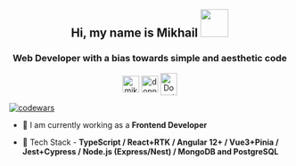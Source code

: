 <h2 align="center">Hi, my name is Mikhail <img src="https://media.giphy.com/media/mGcNjsfWAjY5AEZNw6/giphy.gif" width="50"></h2>
<h3 align="center">Web Developer with a bias towards simple and aesthetic code</h3>

<p align="center">
<a href = "mailto: mikhail@nenashev.dev"><img align="center" src="https://cdn.jsdelivr.net/npm/simple-icons@3.0.1/icons/gmail.svg" alt="mikhail@nenashev.dev" height="30" width="30" /></a> <a href="https://linkedin.com/in/mikhailnenashev" target="blank"><img align="center" src="https://cdn.jsdelivr.net/npm/simple-icons@3.0.1/icons/linkedin.svg" alt="donnie_ergo" height="30" width="30" /></a> <a href="http://discord.com/users/donnie_ergo" target="blank"><img align="center" src="https://cdn.jsdelivr.net/npm/simple-icons@3.0.1/icons/discord.svg" alt="Donnie_Ergo#1412" height="40" width="30" /></a>
</p>
<a href = "https://www.codewars.com/users/DonnieErgo"><img src="https://www.codewars.com/users/DonnieErgo/badges/small" alt="codewars"></a>


- 🔭 I am currently working as a **Frontend Developer**

- 🌱 Tech Stack - **TypeScript / React+RTK / Angular 12+ / Vue3+Pinia / Jest+Cypress / Node.js (Express/Nest) / MongoDB and PostgreSQL**

